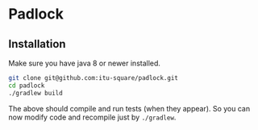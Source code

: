 # Padlock

## Installation

Make sure you have java 8 or newer installed.

```bash
git clone git@github.com:itu-square/padlock.git
cd padlock
./gradlew build
```

The above should compile and run tests (when they appear).  So you can
now modify code and recompile just by `./gradlew`.

